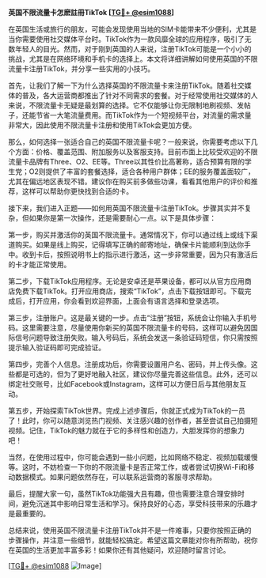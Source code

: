**英国不限流量卡怎麽註冊TikTok [[TG💪+ @esim1088](https://t.me/s/esim1088)]**

在英国生活或旅行的朋友，可能会发现使用当地的SIM卡能带来不少便利，尤其是当你需要使用社交媒体平台时。TikTok作为一款风靡全球的应用程序，吸引了无数年轻人的目光。然而，对于刚到英国的人来说，注册TikTok可能是一个小小的挑战，尤其是在网络环境和手机卡的选择上。本文将详细讲解如何使用英国的不限流量卡注册TikTok，并分享一些实用的小技巧。

首先，让我们了解一下为什么选择英国的不限流量卡来注册TikTok。随着社交媒体的普及，各大运营商都推出了针对不同需求的套餐。对于经常使用社交媒体的人来说，不限流量卡无疑是最划算的选择。它不仅能够让你无限制地刷视频、发帖子，还能节省一大笔流量费用。而TikTok作为一个短视频平台，对流量的需求量非常大，因此使用不限流量卡注册和使用TikTok会更加方便。

那么，如何选择一张适合自己的英国不限流量卡呢？一般来说，你需要考虑以下几个方面：价格、覆盖范围、附加服务以及客服支持。目前市面上比较受欢迎的不限流量卡品牌有Three、O2、EE等。Three以其性价比高著称，适合预算有限的学生党；O2则提供了丰富的套餐选择，适合各种用户群体；EE的服务覆盖面较广，尤其在偏远地区表现不错。建议你在购买前多做些功课，看看其他用户的评价和推荐，这样可以帮助你更快找到合适的卡。

接下来，我们进入正题——如何用英国不限流量卡注册TikTok。步骤其实并不复杂，但如果你是第一次操作，还是需要耐心一点。以下是具体步骤：

第一步，购买并激活你的英国不限流量卡。通常情况下，你可以通过线上或线下渠道购买。如果是线上购买，记得填写正确的邮寄地址，确保卡片能顺利到达你手中。收到卡后，按照说明书上的指示进行激活，这一步非常重要，因为只有激活后的卡才能正常使用。

第二步，下载TikTok应用程序。无论是安卓还是苹果设备，都可以从官方应用商店免费下载TikTok。打开应用商店，搜索“TikTok”，点击下载按钮即可。下载完成后，打开应用，你会看到欢迎界面，上面会有语言选择和登录选项。

第三步，注册账户。这是最关键的一步。点击“注册”按钮，系统会让你输入手机号码。这里需要注意，尽量使用你新买的英国不限流量卡的号码，这样可以避免因国际信号问题导致注册失败。输入号码后，系统会发送一条验证码短信，你只需按照提示输入验证码即可完成验证。

第四步，完善个人信息。注册成功后，你需要设置用户名、密码，并上传头像。这些都是可选的，但为了更好地融入社区，建议你尽量完善这些信息。此外，还可以绑定社交账号，比如Facebook或Instagram，这样可以方便日后与其他朋友互动。

第五步，开始探索TikTok世界。完成上述步骤后，你就正式成为TikTok的一员了！此时，你可以随意浏览热门视频、关注感兴趣的创作者，甚至尝试自己拍摄短视频。记住，TikTok的魅力就在于它的多样性和创造力，大胆发挥你的想象力吧！

当然，在使用过程中，你可能会遇到一些小问题，比如网络不稳定、视频加载缓慢等。这时，不妨检查一下你的不限流量卡是否正常工作，或者尝试切换Wi-Fi和移动数据模式。如果问题依然存在，可以联系运营商的客服寻求帮助。

最后，提醒大家一句，虽然TikTok功能强大且有趣，但也需要注意合理安排时间，避免沉迷其中影响日常生活和学习。保持良好的心态，享受科技带来的乐趣才是最重要的。

总结来说，使用英国不限流量卡注册TikTok并不是一件难事，只要你按照正确的步骤操作，并注意一些细节，就能轻松搞定。希望这篇文章能对你有所帮助，祝你在英国的生活更加丰富多彩！如果你还有其他疑问，欢迎随时留言讨论。

[[TG💪+ @esim1088](https://t.me/s/esim1088) ![Image](https://i.postimg.cc/4NQfJmqS/Snipaste-2025-05-13-00-14-12.png)]